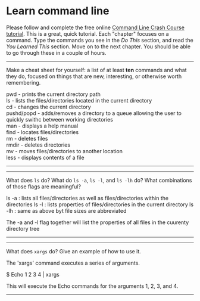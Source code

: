 # Learn command line

Please follow and complete the free online [Command Line Crash Course
tutorial](http://cli.learncodethehardway.org/book/). This is a great,
quick tutorial. Each "chapter" focuses on a command. Type the commands
you see in the _Do This_ section, and read the _You Learned This_
section. Move on to the next chapter. You should be able to go through
these in a couple of hours.


---

Make a cheat sheet for yourself: a list of at least **ten** commands and what they do, focused on things that are new, interesting, or otherwise worth remembering.

pwd - prints the current directory path  
ls - lists the files/directories located in the current directory  
cd - changes the current directory  
pushd/popd - adds/removes a directory to a queue allowing the user to quickly swithc between working directories  
man - displays a help manual  
find  - locates files/directories  
rm - deletes files  
rmdir - deletes directories  
mv - moves files/directories to another location  
less - displays contents of a file

---


---

What does `ls` do? What do `ls -a`, `ls -l`, and `ls -lh` do? What combinations of those flags are meaningful?

ls -a : lists all files/directories as well as files/directories within the directories
ls -l : lists properties of files/directories in the current directory
ls -lh : same as above byt file sizes are abbreviated

The -a and -l flag together will list the properties of all files in the cuurenty directory tree

---



---

What does `xargs` do? Give an example of how to use it.

The 'xargs' command executes a series of arguments.

$ Echo 1 2 3 4 | xargs

This will execute the Echo commands for the arguments 1, 2, 3, and 4.
 
---

